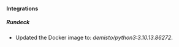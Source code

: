 
#### Integrations

##### Rundeck
- Updated the Docker image to: *demisto/python3:3.10.13.86272*.



